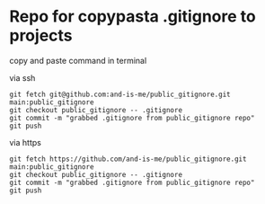 # Repo for copypasta .gitignore to projects

copy and paste command in terminal 

via ssh
```
git fetch git@github.com:and-is-me/public_gitignore.git main:public_gitignore
git checkout public_gitignore -- .gitignore
git commit -m "grabbed .gitignore from public_gitignore repo"
git push
```

via https
```
git fetch https://github.com/and-is-me/public_gitignore.git main:public_gitignore
git checkout public_gitignore -- .gitignore
git commit -m "grabbed .gitignore from public_gitignore repo"
git push
```


